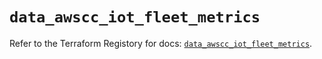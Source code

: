 # `data_awscc_iot_fleet_metrics`

Refer to the Terraform Registory for docs: [`data_awscc_iot_fleet_metrics`](https://registry.terraform.io/providers/hashicorp/awscc/0.70.0/docs/data-sources/iot_fleet_metrics).
